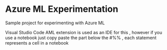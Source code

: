 # Azure ML Experimentation
Sample project for experimenting with Azure ML

Visual Studio Code AML extension is used as an IDE for this , however if you use a notebook just copy paste the part below the #%% , each statement represents a cell in a notebook 
